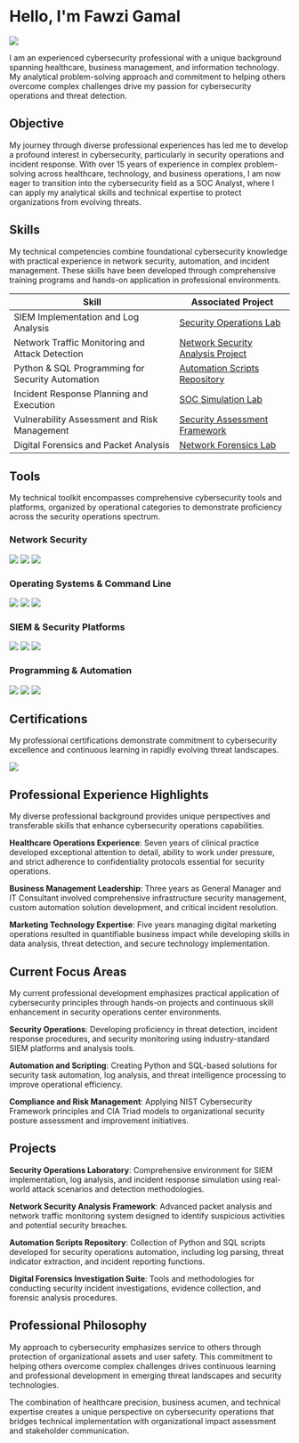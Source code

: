 # Hello, I'm Fawzi Gamal
<a href="https://linkedin.com"><img src="https://img.shields.io/badge/-LinkedIn-0072b1?&style=for-the-badge&logo=linkedin&logoColor=white" /></a>

I am an experienced cybersecurity professional with a unique background spanning healthcare, business management, and information technology. My analytical problem-solving approach and commitment to helping others overcome complex challenges drive my passion for cybersecurity operations and threat detection.

## Objective

My journey through diverse professional experiences has led me to develop a profound interest in cybersecurity, particularly in security operations and incident response. With over 15 years of experience in complex problem-solving across healthcare, technology, and business operations, I am now eager to transition into the cybersecurity field as a SOC Analyst, where I can apply my analytical skills and technical expertise to protect organizations from evolving threats.

## Skills

My technical competencies combine foundational cybersecurity knowledge with practical experience in network security, automation, and incident management. These skills have been developed through comprehensive training programs and hands-on application in professional environments.

| Skill                                         | Associated Project         |
|-----------------------------------------------|----------------------------|
| SIEM Implementation and Log Analysis          | <a href="https://github.com/fawzigamal">Security Operations Lab</a>|
| Network Traffic Monitoring and Attack Detection | <a href="https://github.com/fawzigamal">Network Security Analysis Project</a>|
| Python & SQL Programming for Security Automation | <a href="https://github.com/fawzigamal">Automation Scripts Repository</a>|
| Incident Response Planning and Execution      | <a href="https://github.com/fawzigamal">SOC Simulation Lab</a>|
| Vulnerability Assessment and Risk Management  | <a href="https://github.com/fawzigamal">Security Assessment Framework</a>|
| Digital Forensics and Packet Analysis        | <a href="https://github.com/fawzigamal">Network Forensics Lab</a>|

## Tools

My technical toolkit encompasses comprehensive cybersecurity tools and platforms, organized by operational categories to demonstrate proficiency across the security operations spectrum.

### Network Security
<div>
    <img src="https://img.shields.io/badge/-Wireshark-1679A7?&style=for-the-badge&logo=Wireshark&logoColor=white" />
    <img src="https://img.shields.io/badge/-Nmap-4682B4?&style=for-the-badge&logo=Nmap&logoColor=white" />
    <img src="https://img.shields.io/badge/-Tcpdump-FF6B6B?&style=for-the-badge&logo=Linux&logoColor=white" />
</div>

### Operating Systems & Command Line
<div>
    <img src="https://img.shields.io/badge/-Linux-FCC624?&style=for-the-badge&logo=Linux&logoColor=black" />
    <img src="https://img.shields.io/badge/-Windows-0078D6?&style=for-the-badge&logo=Windows&logoColor=white" />
    <img src="https://img.shields.io/badge/-Bash-4EAA25?&style=for-the-badge&logo=GNU%20Bash&logoColor=white" />
</div>

### SIEM & Security Platforms
<div>
    <img src="https://img.shields.io/badge/-Splunk-000000?&style=for-the-badge&logo=Splunk&logoColor=white" />
    <img src="https://img.shields.io/badge/-Microsoft_Sentinel-0078D4?&style=for-the-badge&logo=Microsoft&logoColor=white" />
    <img src="https://img.shields.io/badge/-Elastic-005571?&style=for-the-badge&logo=Elastic&logoColor=white" />
</div>

### Programming & Automation
<div>
    <img src="https://img.shields.io/badge/-Python-3776AB?&style=for-the-badge&logo=Python&logoColor=white" />
    <img src="https://img.shields.io/badge/-SQL-4479A1?&style=for-the-badge&logo=MySQL&logoColor=white" />
    <img src="https://img.shields.io/badge/-Excel-217346?&style=for-the-badge&logo=Microsoft%20Excel&logoColor=white" />
</div>

## Certifications

My professional certifications demonstrate commitment to cybersecurity excellence and continuous learning in rapidly evolving threat landscapes.

<div>
<img src="https://img.shields.io/badge/-Google%20Cybersecurity%20Certificate-4285F4?&style=for-the-badge&logo=Google&logoColor=white" />
</div>

## Professional Experience Highlights

My diverse professional background provides unique perspectives and transferable skills that enhance cybersecurity operations capabilities.

**Healthcare Operations Experience**: Seven years of clinical practice developed exceptional attention to detail, ability to work under pressure, and strict adherence to confidentiality protocols essential for security operations.

**Business Management Leadership**: Three years as General Manager and IT Consultant involved comprehensive infrastructure security management, custom automation solution development, and critical incident resolution.

**Marketing Technology Expertise**: Five years managing digital marketing operations resulted in quantifiable business impact while developing skills in data analysis, threat detection, and secure technology implementation.

## Current Focus Areas

My current professional development emphasizes practical application of cybersecurity principles through hands-on projects and continuous skill enhancement in security operations center environments.

**Security Operations**: Developing proficiency in threat detection, incident response procedures, and security monitoring using industry-standard SIEM platforms and analysis tools.

**Automation and Scripting**: Creating Python and SQL-based solutions for security task automation, log analysis, and threat intelligence processing to improve operational efficiency.

**Compliance and Risk Management**: Applying NIST Cybersecurity Framework principles and CIA Triad models to organizational security posture assessment and improvement initiatives.

## Projects

**Security Operations Laboratory**: Comprehensive environment for SIEM implementation, log analysis, and incident response simulation using real-world attack scenarios and detection methodologies.

**Network Security Analysis Framework**: Advanced packet analysis and network traffic monitoring system designed to identify suspicious activities and potential security breaches.

**Automation Scripts Repository**: Collection of Python and SQL scripts developed for security operations automation, including log parsing, threat indicator extraction, and incident reporting functions.

**Digital Forensics Investigation Suite**: Tools and methodologies for conducting security incident investigations, evidence collection, and forensic analysis procedures.

## Professional Philosophy

My approach to cybersecurity emphasizes service to others through protection of organizational assets and user safety. This commitment to helping others overcome complex challenges drives continuous learning and professional development in emerging threat landscapes and security technologies.

The combination of healthcare precision, business acumen, and technical expertise creates a unique perspective on cybersecurity operations that bridges technical implementation with organizational impact assessment and stakeholder communication.